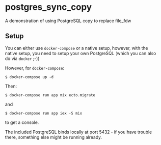 # postgres_sync_copy
A demonstration of using PostgreSQL copy to replace file_fdw

## Setup

You can either use `docker-compose` or a native setup, however, with the native setup, you need to setup your own PostgreSQL (which you can also do via `docker` ;-))

However, for `docker-compose`:

```
$ docker-compose up -d
```

Then:

```
$ docker-compose run app mix ecto.migrate
```

and

```
$ docker-compose run app iex -S mix
```

to get a console.

The included PostgreSQL binds locally at port 5432 - if you have trouble there, something else might be running already.

